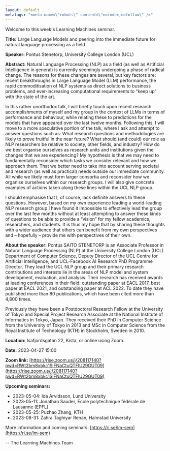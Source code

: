 ```yaml
---
layout: default
metatags: "<meta name=\"robots\" content=\"noindex,nofollow\" />"
---
```

Welcome to this week's Learning Machines seminar.

**Title:** Large Language Models and peering into the immediate future for natural language processing as a field

**Speaker:** Pontus Stenetorp, University College London (UCL)

**Abstract:** Natural Language Processing (NLP) as a field (as well as Artificial Intelligence in general) is currently seemingly undergoing a phase of radical change. The reasons for these changes are several, but key factors are: recent breakthroughs in Large Language Model (LLM) performance, the rapid commoditisation of NLP systems as direct solutions to business problems, and ever-increasing computational requirements to “keep up” with the state of the art.

In this rather unorthodox talk, I will briefly touch upon recent research accomplishments of myself and my group in the context of LLMs in terms of performance and behaviour, while relating these to predictions for the models that have appeared over the last twelve months. Following this, I will move to a more speculative portion of the talk, where I ask and attempt to answer questions such as: What research questions and methodologies are likely to prove fruitful in the near future? What should (and could) our role as NLP researchers be relative to society, other fields, and industry? How do we best organise ourselves as research units and institutions given the changes that we are experiencing? My hypothesis is that we may need to fundamentally reconsider which tasks we consider relevant and how we approach them. That we better need to take into account serving societal and research (as well as practical) needs outside our immediate community. All while we likely must form larger consortia and reconsider how we organise ourselves within our research groups. I will also give concrete examples of actions taken along these lines within the UCL NLP group.

I should emphasise that I, of course, lack definite answers to these questions. However, based on my own experience leading a world-leading NLP research group I have found it impossible to effectively lead the group over the last few months without at least attempting to answer these kinds of questions to be able to provide a “vision” for my fellow academics, researchers, and students. It is thus my hope that by sharing these thoughts with a wider audience that others can benefit from my own perspectives and – hopefully – provide me with perspectives of their own.

**About the speaker:** Pontus SAITO STENETORP is an Associate Professor in Natural Language Processing (NLP) at the University College London (UCL) Department of Computer Science, Deputy Director of the UCL Centre for Artificial Intelligence, and UCL-Facebook AI Research PhD Programme Director. They lead the UCL NLP group and their primary research contributions and interests lie in the areas of NLP model and system development, evaluation, and analysis. Their research has received awards at leading conferences in their field: outstanding paper at EACL 2017, best paper at EACL 2021, and outstanding paper at ACL 2022. To date they have published more than 80 publications, which have been cited more than 4,800 times.

Previously they have been a Postdoctoral Research Fellow at the University of Tokyo and Special Project Research Associate at the National Institute of Informatics in Tokyo, Japan. They received their PhD in Computer Science from the University of Tokyo in 2013 and MSc in Computer Science from the Royal Institute of Technology (KTH) in Stockholm, Sweden in 2010.

**Location:** Isafjordsgatan 22, Kista, or online using Zoom.

**Date:** 2023-04-27 15:00

**Zoom link:** [https://rise.zoom.us/j/208117140?pwd=RWt2bm8xbkc1SlFNaCtuQTFlU29GUT09](https://rise.zoom.us/j/208117140?pwd=RWt2bm8xbkc1SlFNaCtuQTFlU29GUT09)

**Upcoming seminars:**

* 2023-05-04: Ida Arvidsson, Lund University
* 2023-05-11: Jonathan Sauder, École polytechnique fédérale de Lausanne (EPFL)
* 2023-05-25: Puzhao Zhang, KTH
* 2023-08-31: Zahra Taghiyar Renan, Halmstad University

More information and coming seminars: [https://ri.se/lm-sem](https://ri.se/lm-sem)

-- The Learning Machines Team

